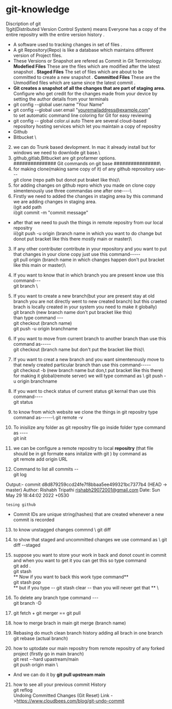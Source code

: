 # git-knowledge
Discription of git\
1)git(Distributed Version Control System)  means Everyone has a copy of the entire repositry with the entire version history .
- A software used to tracking changes in set of files .
- A git Repository(Repo) is like a database which maintains different version of Project files.
- These Versions or Snapshot are refered as Commit in Git Terminology.
**Modefied Files** These are the files which are modified after the latest snapshot .
**Staged Files** The set of files which are about to be committed to create a new snapshot .
**Committed Files** These are the Unmodified files which are same since the latest commit .
 - **Git creates a snapshot of all the changes that are part of staging area.**
Configure who get credit for the changes made from your device by setting the author details from your terminals
- git config --global user.name "Your Name" 
- git config --global user.email "youremailaddress@example.com" \
to set automatic command line coloring for Git for easy reviewing 
- git config -- global color.ui auto
There are several cloud-based repository hosting services which let you maintain a copy of repositry
- Github
- Bitbucket \
2) we can do Trunk based devlopment. In mac it already install but for windows we need to downlode git base.\
3) github,gitlab,Bitbucket are git profarmer options. \
###############  Git commands on git base ################\
1) for making clone(making same copy of it) of any github reprository use---\
git clone (repo path but donot put braket like this)\
2) for adding changes on github repro which you made on clone copy simentenously use three commandas one after one----\
3) Firstly we need to added the changes in staging area by this command we are adding changes in staging area. \
i)git add path\
ii)git commit -m "commit message"
- after that we need to push the things in remote repositry from our local repositry \
iii)git push -u origin (branch name in which you want to do change but donot put bracket like this there mostly main or master)\
3) If any other contributer contribute in your repository and you want to put that changes in your clone copy just use this command-----\
git pull origin (branch name in which changes happen don't put bracket like this main or master)\
4) If you want to know that in which branch you are present know use this command---\
git branch \

5) If you want to create a new branch(but your are present stay at old branch you are not directly went to new created branch) but this craeted brach is locally created in your system you need to make it globally) \
git branch (new branch name don't put bracket like this)\
than type command --- \
git checkout (branch name) \
git push -u origin branchname

6) If you want to move from current branch to another branch than use this command as-----\
git checkout (branch name but don't put the bracket like this)\
7) If you want to creat a new branch and you want simentenously move to that newly created particular branch than use this command-----\
git checkout -b (new branch name but don,t put bracket like this there)\
for making it global(remote server) we will type command as \ 
git push -u origin branchname 

8) If you want to check status of current status  git kernal than use this command---- \
git status
9) to know from which website we clone the things in git repositry type command as------\ 
git remote -v
10) To inisilize any folder as git repositry file go inside folder type command as ----\
git init
11) we can be configure a remote repositry to local **repositry** (that file should be in git formate eans initalize with git )  by command as \
git remote add origin URL
12) Command to list all commits --\
 git log 
 
Output:- 
commit d8d879259ccd24fe7f8bbaa5ee499321bc7377b4 (HEAD -> master)
Author: Rishabh Tripathi <rishabh29072001@gmail.com>
Date:   Sun May 29 18:44:02 2022 +0530

    tesing github
- Commit IDs are  unique string(hashes) that are created whenever a new commit is recorded 
13) to know unstagged changes commnd \ 
git diff 

14) to show that staged and uncommitted changes we use command as \ 
git diff --staged

15) suppose you want to store your work in back and donot count in commit and when you want to get it you can get this so type command \
git add . \
git stash \
** Now if you want to back this work type command** \
git stash pop \
** but if you type -- git stash clear -- than you will never get that ** \
16) To delete any branch type command --- \
git branch -D <branch name> 
17) git fetch + git merger == git pull
 
 18) how to merge brach in main
 git merge (branch name)
 
 19) Rebasing do much clean  branch history adding all brach in one branch \
 git rebase (actual branch)
 
 20) how to uptodate our main repositry from remote repositry of any forked project (firstly go in main branch) \
 git rest --hard upastream/main \
 git push origin main \
 
 - And we can do it by **git pull upstream main**
 
21) how to see all your previous commit History \
 git reflog \
 Undoing Committed Changes (Git Reset)
 Link ->https://www.cloudbees.com/blog/git-undo-commit
 
